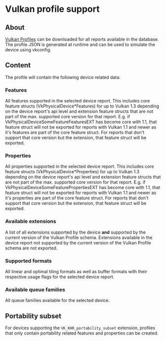 # Vulkan profile support

## About

[Vulkan Profiles](https://github.com/KhronosGroup/Vulkan-Profiles) can be downloaded for all reports available in the database. The profile JSON is generated at runtime and can be used to simulate the device using vkconfig.

## Content

The profile will contain the following device related data:

### Features

All features supported in the selected device report. This includes core feature structs (VkPhysicalDevice*Features) for up to Vulkan 1.3 depending on the device report's api level and extension feature structs that are not part of the max. supported core version for that report. E.g. if VkPhysicalDeviceSomeFeatureFeaturesEXT has become core with 1.1, that feature struct will not be exported for reports with Vulkan 1.1 and newer as it's features are part of the core feature struct. For reports that don't support that core version but the extension, that feature struct will be exported.

### Properties

All properties supported in the selected device report. This includes core feature structs (VkPhysicalDevice*Properties) for up to Vulkan 1.3 depending on the device report's api level and extension feature structs that are not part of the max. supported core version for that report. E.g. if VkPhysicalDeviceSomeFeaturePropertiesEXT has become core with 1.1, that feature struct will not be exported for reports with Vulkan 1.1 and newer as it's properties are part of the core feature struct. For reports that don't support that core version but the extension, that feature struct will be exported.

### Available extensions

A list of all extensions supported by the device **and** supported by the current version of the Vulkan Profile schema. Extensions available in the device report not supported by the current version of the Vulkan Profile schema are not exported.

### Supported formats

All linear and optimal tiling formats as well as buffer formats with their respective usage flags for the selected device report.

### Available queue families

All queue families available for the selected device.

## Portability subset

For devices supporting the `VK_KHR_portability_subset` extension, profiles that only contain portability related features and properties can be created.
